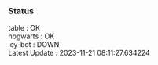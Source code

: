 ### Status


table : OK  
hogwarts : OK  
icy-bot : DOWN  
Latest Update : 2023-11-21 08:11:27.634224
